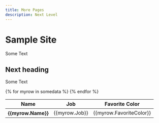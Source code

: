 ```yaml
---
title: More Pages
description: Next Level
---
```


# Sample Site

Some Text

## Next heading

Some Text

<table class="table table-striped table-bordered table-sm">
  <thead>
    <tr>
      <th scope="col">Name</th>
      <th scope="col" class="text-center">Job</th>
      <th scope="col" class="text-center">Favorite Color</th>
    </tr>
  </thead>
  <tbody>
    {% for myrow in somedata %}
    <tr>
      <th scope="row">{{myrow.Name}}</th>
      <td>
        {{myrow.Job}}</td>
      <td>{{myrow.FavoriteColor}}
      </td>
    </tr>
    {% endfor %}
  </tbody>
</table>
